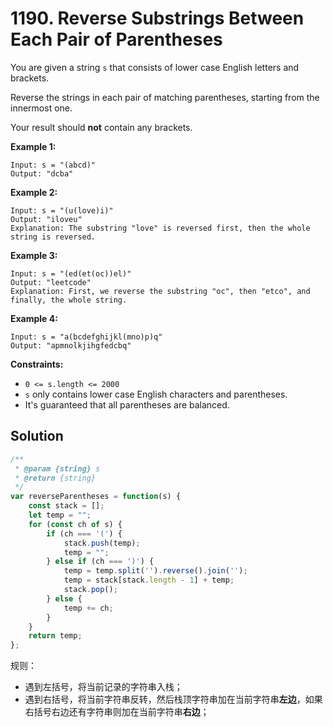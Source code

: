 # 1190. Reverse Substrings Between Each Pair of Parentheses

You are given a string `s` that consists of lower case English letters and brackets. 

Reverse the strings in each pair of matching parentheses, starting from the innermost one.

Your result should **not** contain any brackets.

 

**Example 1:**

```
Input: s = "(abcd)"
Output: "dcba"
```

**Example 2:**

```
Input: s = "(u(love)i)"
Output: "iloveu"
Explanation: The substring "love" is reversed first, then the whole string is reversed.
```

**Example 3:**

```
Input: s = "(ed(et(oc))el)"
Output: "leetcode"
Explanation: First, we reverse the substring "oc", then "etco", and finally, the whole string.
```

**Example 4:**

```
Input: s = "a(bcdefghijkl(mno)p)q"
Output: "apmnolkjihgfedcbq"
```

 

**Constraints:**

- `0 <= s.length <= 2000`
- `s` only contains lower case English characters and parentheses.
- It's guaranteed that all parentheses are balanced.

## Solution

```js
/**
 * @param {string} s
 * @return {string}
 */
var reverseParentheses = function(s) {
    const stack = [];
    let temp = "";
    for (const ch of s) {
        if (ch === '(') {
            stack.push(temp);
            temp = "";
        } else if (ch === ')') {
            temp = temp.split('').reverse().join('');
            temp = stack[stack.length - 1] + temp;
            stack.pop();
        } else {
            temp += ch;
        }
    }
    return temp;
};
```

规则：

* 遇到左括号，将当前记录的字符串入栈；
* 遇到右括号，将当前字符串反转，然后栈顶字符串加在当前字符串**左边**，如果右括号右边还有字符串则加在当前字符串**右边**；